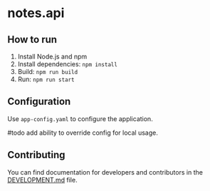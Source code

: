 # notes.api

## How to run

1. Install Node.js and npm
2. Install dependencies: `npm install`
3. Build: `npm run build`
4. Run: `npm run start`

## Configuration

Use `app-config.yaml` to configure the application.

#todo add ability to override config for local usage.

## Contributing

You can find documentation for developers and contributors in the [DEVELOPMENT.md](./DEVELOPMENT.md) file.
